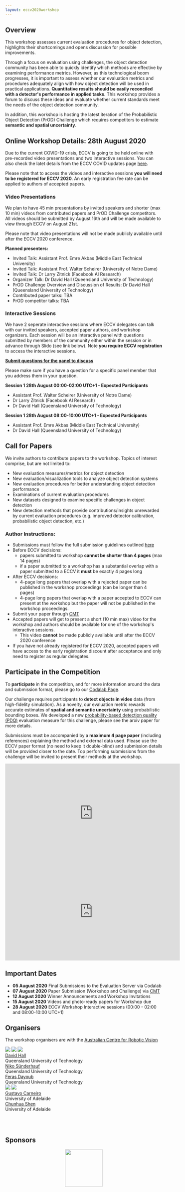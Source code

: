 ```yaml
---
layout: eccv2020workshop
---
```

<!-- <center>Workshop Acronym - BMREOD</center> -->

## Overview
This workshop assesses current evaluation procedures for object detection, highlights their shortcomings and opens discussion for possible improvements.

Through a focus on evaluation using challenges, the object detection community has been able to quickly identify which methods are effective by examining performance metrics. However, as this technological boom progresses, it is important to assess whether our evaluation metrics and procedures adequately align with how object detection will be used in practical applications. **Quantitative results should be easily reconciled with a detector's performance in applied tasks.** This workshop provides a forum to discuss these ideas and evaluate whether current standards meet the needs of the object detection community.

In addition, this workshop is hosting the latest iteration of the Probabilistic Object Detection (PrOD) Challenge which requires competitors to estimate **semantic and spatial uncertainty**.

## Online Workshop Details: 28th August 2020
Due to the current COVID-19 crisis, ECCV is going to be held online with pre-recorded video presentations and two interactive sessions.
You can also check the latet details from the ECCV COVID updates page [here](https://www.google.com/url?q=https%3A%2F%2Feccv2020.eu%2Fupdate-on-coronavirus%2F&sa=D&sntz=1&usg=AFQjCNEUjcIHlm-clEiUVsk1XRGp9TgyDA).

Please note that to access the videos and interactive sessions **you will need to be registered for ECCV 2020**.
An early registration fee rate can be applied to authors of accepted papers.

### Video Presentations
We plan to have 45 min presentations by invited speakers and shorter (max 10 min) videos from contributed papers and PrOD Challenge competitors.
All videos should be submitted by August 16th and will be made available to view through ECCV on August 21st.

Please note that video presentations will not be made publicly available until after the ECCV 2020 conference.

**Planned presenters:**
* Invited Talk: Assistant Prof. Emre Akbas (Middle East Technical University)
* Invited Talk: Assistant Prof. Walter Scheirer (University of Notre Dame)
* Invited Talk: Dr Larry Zitnick (Facebook AI Research)
* Organizer Talk: Dr David Hall (Queensland University of Technology)
* PrOD Challenge Overview and Discussion of Results: Dr David Hall (Queensland University of Technology)
* Contributed paper talks: TBA
* PrOD competitor talks: TBA

### Interactive Sessions
We have 2 seperate interactive sessions where ECCV delegates can talk with our invited speakers, accepted paper authors, and workshop organizers.
Each session will be an interactive panel with questions submitted by members of the community either within the session or in advance through Slido (see link below).
Note **you require ECCV registration** to access the interactive sessions.

**[Submit questions for the panel to discuss](https://app.sli.do/event/v4q9zeul)**

Please make sure if you have a question for a specific panel member that you address them in your question.

**Session 1 28th August 00:00-02:00 UTC+1 - Expected Participants**
* Assistant Prof. Walter Scheirer (University of Notre Dame)
* Dr Larry Zitnick (Facebook AI Research)
* Dr David Hall (Queensland University of Technology)

**Session 1 28th August 08:00-10:00 UTC+1 - Expected Participants**
* Assistant Prof. Emre Akbas (Middle East Technical University)
* Dr David Hall (Queensland University of Technology)

## Call for Papers
We invite authors to contribute papers to the workshop. Topics of interest comprise, but are not limited to:
* New evaluation measures/metrics for object detection
* New evaluation/visualization tools to analyze object detection systems
* New evaluation procedures for better understanding object detection performance
* Examinations of current evaluation procedures
* New datasets designed to examine specific challenges in object detection
* New detection methods that provide contributions/insights unrewarded by current evaluation procedures (e.g. improved detector calibration, probabilistic object detection, etc.)

### Author Instructions:
* Submissions must follow the full submission guidelines outlined [here](https://docs.google.com/document/d/1epHp4ghHPgzCJeSPAtWL9mdhMWtKRlED9zSZaqlh9CE/edit?usp=sharing)
* Before ECCV decisions:
  * papers submitted to workshop **cannot be shorter than 4 pages** (max 14 pages)
  * if a paper submitted to a workshop has a substantial overlap with a paper submitted to a ECCV it **must** be exactly 4 pages long
* After ECCV decisions:
  * 4-page long papers that overlap with a rejected paper can be published in the workshop proceedings (can be longer than 4 pages)
  * 4-page long papers that overlap with a paper accepted to ECCV can present at the workshop but the paper will not be published in the workshop proceedings.
* Submit your paper through [CMT](https://cmt3.research.microsoft.com/BMREOD2020)
* Accepted papers will get to present a short (10 min max) video for the workshop and authors should be available for one of the workshop's interactive sessions.
  * This video **cannot** be made publicly available until after the ECCV 2020 conference
* If you have not already registered for ECCV 2020, accepted papers will have access to the early registration discount after acceptance and only need to register as regular delegates.

## Participate in the Competition
To **participate** in the competition, and for more information around the data and submission format, please go to our [Codalab Page](https://competitions.codalab.org/competitions/20597).

Our challenge requires participants to **detect objects in video** data (from high-fidelity simulation). As a novelty, our evaluation metric rewards accurate estimates of **spatial and semantic uncertainty** using probabilistic bounding boxes.
We developed a new [probability-based detection quality (PDQ)](https://arxiv.org/abs/1811.10800) evaluation measure for this challenge, please see the arxiv paper for more details.

Submissions must be accompanied by a **maximum 4 page paper** (including references) explaining the method and external data used. Please use the ECCV paper format (no need to keep it double-blind) and submission details will be provided closer to the date. Top performing submissions from the challenge will be invited to present their methods at the workshop.

<center>
<iframe width="560" height="315"  src="https://www.youtube.com/embed/6TR97EKUlaM" frameborder="0" allow="accelerometer; autoplay; encrypted-media; gyroscope; picture-in-picture" allowfullscreen></iframe>
<iframe width="560" height="315" src="https://www.youtube.com/embed/LzyTHktKUZ4" frameborder="0" allow="accelerometer; autoplay; encrypted-media; gyroscope; picture-in-picture" allowfullscreen></iframe>
</center>

## Important Dates
  * **05 August 2020** Final Submissions to the Evaluation Server via Codalab
  * **07 August 2020** Paper Submission (Workshop and Challenge) via [CMT](https://cmt3.research.microsoft.com/BMREOD2020)
  * **12 August 2020** Winner Announcements and Workshop Invitations
  * **15 August 2020** Videos and photo-ready papers for Workshop due
  * **28 August 2020** ECCV Workshop Interactive sessions (00:00 - 02:00 and 08:00-10:00 UTC+1)


## Organisers

The workshop organisers are with the [Australian Centre for Robotic Vision](http://www.roboticvision.org)

<div class="portrait_row">
<img class="col fith portrait" src="assets/img/david.jpg"/>  
<img class="col fith portrait" src="assets/img/niko.jpg"/>
<img class="col fith portrait" src="assets/img/feras.jpg"/>
</div>
<div class="col fith caption">
      <a href="https://sites.google.com/view/davidhallcv/home">David Hall</a> <br>Queensland University of Technology
</div>
<div class="col fith caption">
      <a href="http://www.nikosuenderhauf.info">Niko Sünderhauf</a><br>Queensland University of Technology
</div>
<div class="col fith caption">
      <a href="http://www.ferasdayoub.com">Feras Dayoub</a> <br>Queensland University of Technology
</div>


<div class="portrait_row">
<img class="col fith portrait" src="assets/img/gustavo.jpg"/>
<img class="col fith portrait" src="assets/img/chunhua.png"/>
</div>
<div class="col fith caption">
      <a href="https://cs.adelaide.edu.au/~carneiro/">Gustavo Carneiro</a> <br> University of Adelaide
</div>
<div class="col fith caption">
       <a href="https://researchers.adelaide.edu.au/profile/chunhua.shen">Chunhua Shen</a> <br> University of Adelaide
</div>


<br><br>

## Sponsors
<div style="display:flex; justify-content:center;">
<a href="http://www.roboticvision.org"><img style="height:120px;" src="assets/img/acrv.png"></a>
</div>
